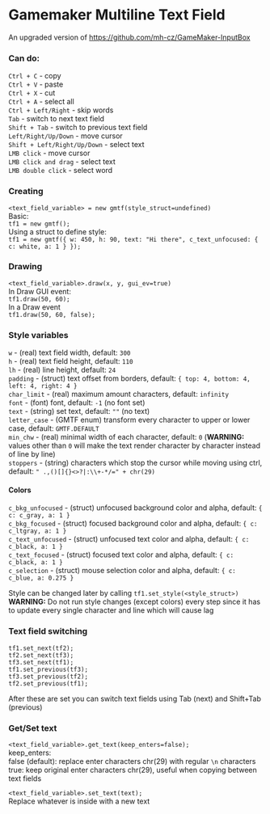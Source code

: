 # Gamemaker Multiline Text Field
An upgraded version of https://github.com/mh-cz/GameMaker-InputBox  
  
### Can do:
```Ctrl + C``` - copy  
```Ctrl + V``` - paste  
```Ctrl + X``` - cut  
```Ctrl + A``` - select all  
```Ctrl + Left/Right``` - skip words  
```Tab``` - switch to next text field  
```Shift + Tab``` - switch to previous text field  
```Left/Right/Up/Down``` - move cursor  
```Shift + Left/Right/Up/Down``` - select text  
```LMB click``` - move cursor  
```LMB click and drag``` - select text  
```LMB double click``` - select word  
  
### Creating
```<text_field_variable> = new gmtf(style_struct=undefined)```  
Basic:  
```tf1 = new gmtf();```  
Using a struct to define style:  
```tf1 = new gmtf({ w: 450, h: 90, text: "Hi there", c_text_unfocused: { c: white, a: 1 } });```  
### Drawing
```<text_field_variable>.draw(x, y, gui_ev=true)```  
In Draw GUI event:  
```tf1.draw(50, 60);```  
In a Draw event  
```tf1.draw(50, 60, false);```  
  
### Style variables
```w``` - (real) text field width, default: ```300```  
```h``` - (real) text field height, default: ```110```  
```lh``` - (real) line height, default: ```24```  
```padding``` - (struct) text offset from borders, default: ```{ top: 4, bottom: 4, left: 4, right: 4 }```  
```char_limit``` - (real) maximum amount characters, default: ```infinity```  
```font``` - (font) font, default: ```-1``` (no font set)  
```text``` - (string) set text, default: ```""``` (no text)  
```letter_case``` - (GMTF enum) transform every character to upper or lower case, default: ```GMTF.DEFAULT```  
```min_chw``` - (real) minimal width of each character, default: ```0``` (**WARNING:** values other than ```0``` will make the text render character by character instead of line by line)  
```stoppers``` - (string) characters which stop the cursor while moving using ctrl, default: ```" .,()[]{}<>?|:\\+-*/=" + chr(29)```  
#### Colors
```c_bkg_unfocused``` - (struct) unfocused background color and alpha, default: ```{ c: c_gray, a: 1 }```  
```c_bkg_focused``` - (struct) focused background color and alpha, default: ```{ c: c_ltgray, a: 1 }```  
```c_text_unfocused``` - (struct) unfocused text color and alpha, default: ```{ c: c_black, a: 1 }```  
```c_text_focused``` - (struct) focused text color and alpha, default: ```{ c: c_black, a: 1 }```  
```c_selection``` - (struct) mouse selection color and alpha, default: ```{ c: c_blue, a: 0.275 }```  
  
Style can be changed later by calling ```tf1.set_style(<style_struct>)```  
**WARNING:** Do not run style changes (except colors) every step since it has to update every single character and line which will cause lag  
 
### Text field switching
```tf1.set_next(tf2);```  
```tf2.set_next(tf3);```  
```tf3.set_next(tf1);```  
```tf1.set_previous(tf3);```  
```tf3.set_previous(tf2);```  
```tf2.set_previous(tf1);```  
  
After these are set you can switch text fields using Tab (next) and Shift+Tab (previous)  
  
### Get/Set text
```<text_field_variable>.get_text(keep_enters=false);```  
keep_enters:  
false (default): replace enter characters chr(29) with regular ```\n``` characters  
true: keep original enter characters chr(29), useful when copying between text fields  
  
```<text_field_variable>.set_text(text);```  
Replace whatever is inside with a new text  
